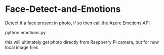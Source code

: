 # Face-Detect-and-Emotions
Detect if a face present in photo, if so then call the Azure Emotions API


python emotions.py

this will ultimately get photo directly from Raspberry Pi camera, but for now local image files
